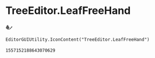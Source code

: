 # TreeEditor.LeafFreeHand
![](/img/TreeEditor.LeafFreeHand.png)

``` CSharp
EditorGUIUtility.IconContent("TreeEditor.LeafFreeHand")
```
```
1557152188643070629
```
